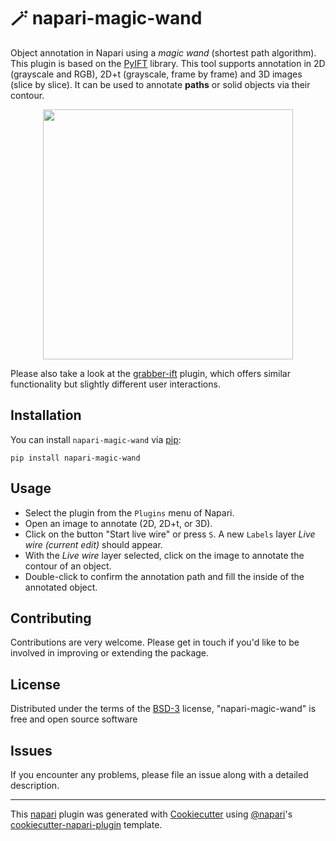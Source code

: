 # 🪄 napari-magic-wand

Object annotation in Napari using a *magic wand* (shortest path algorithm). This plugin is based on the [PyIFT](https://github.com/PyIFT/pyift) library. This tool supports annotation in 2D (grayscale and RGB), 2D+t (grayscale, frame by frame) and 3D images (slice by slice). It can be used to annotate **paths** or solid objects via their contour.

<p align="center">
    <img src="https://github.com/MalloryWittwer/napari-magic-wand/blob/main/assets/screenshot.gif" height="400">
</p>

Please also take a look at the [grabber-ift](https://www.napari-hub.org/plugins/grabber-ift) plugin, which offers similar functionality but slightly different user interactions.

## Installation

You can install `napari-magic-wand` via [pip]:

    pip install napari-magic-wand

## Usage

- Select the plugin from the `Plugins` menu of Napari.
- Open an image to annotate (2D, 2D+t, or 3D).
- Click on the button "Start live wire" or press `S`. A new `Labels` layer *Live wire (current edit)* should appear.
- With the *Live wire* layer selected, click on the image to annotate the contour of an object.
- Double-click to confirm the annotation path and fill the inside of the annotated object.

## Contributing

Contributions are very welcome. Please get in touch if you'd like to be involved in improving or extending the package.

## License

Distributed under the terms of the [BSD-3] license,
"napari-magic-wand" is free and open source software

## Issues

If you encounter any problems, please file an issue along with a detailed description.

----------------------------------

This [napari] plugin was generated with [Cookiecutter] using [@napari]'s [cookiecutter-napari-plugin] template.

[napari]: https://github.com/napari/napari
[Cookiecutter]: https://github.com/audreyr/cookiecutter
[@napari]: https://github.com/napari
[MIT]: http://opensource.org/licenses/MIT
[BSD-3]: http://opensource.org/licenses/BSD-3-Clause
[GNU GPL v3.0]: http://www.gnu.org/licenses/gpl-3.0.txt
[GNU LGPL v3.0]: http://www.gnu.org/licenses/lgpl-3.0.txt
[Apache Software License 2.0]: http://www.apache.org/licenses/LICENSE-2.0
[Mozilla Public License 2.0]: https://www.mozilla.org/media/MPL/2.0/index.txt
[cookiecutter-napari-plugin]: https://github.com/napari/cookiecutter-napari-plugin

[napari]: https://github.com/napari/napari
[tox]: https://tox.readthedocs.io/en/latest/
[pip]: https://pypi.org/project/pip/
[PyPI]: https://pypi.org/
